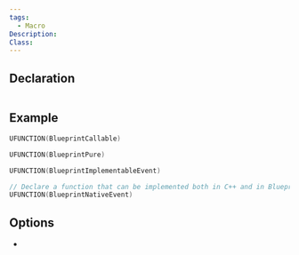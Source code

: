 ```yaml
---
tags:
  - Macro
Description: 
Class:
---
```


## Declaration

```cpp

```

## Example

```cpp
UFUNCTION(BlueprintCallable)

UFUNCTION(BlueprintPure)

UFUNCTION(BlueprintImplementableEvent)

// Declare a function that can be implemented both in C++ and in Blueprints 
UFUNCTION(BlueprintNativeEvent)
```

## Options
- 